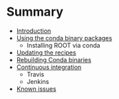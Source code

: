 # Summary

* [Introduction](README.md)
* [Using the conda binary packages](using_the_conda_binary_packages.md)
   * Installing ROOT via conda
* [Updating the recipes](updating_the_recipes.md)
* [Rebuilding Conda binaries](rebuilding_conda_binaries.md)
* [Continuous integration](continuous_integration.md)
   * Travis
   * Jenkins
* [Known issues](known_issues.md)

